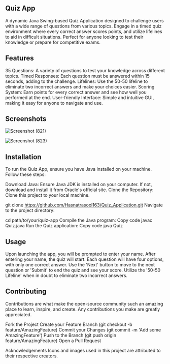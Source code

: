 ## Quiz App
A dynamic Java Swing-based Quiz Application designed to challenge users with a wide range of questions from various topics. Engage in a timed quiz environment where every correct answer scores points, and utilize lifelines to aid in difficult situations. Perfect for anyone looking to test their knowledge or prepare for competitive exams.

## Features
35 Questions: A variety of questions to test your knowledge across different topics.
Timed Responses: Each question must be answered within 15 seconds, adding to the challenge.
Lifelines: Use the 50-50 lifeline to eliminate two incorrect answers and make your choices easier.
Scoring System: Earn points for every correct answer and see how well you performed at the end.
User-friendly Interface: Simple and intuitive GUI, making it easy for anyone to navigate and use.

## Screenshots

![Screenshot (821)](https://github.com/Hasnatrasool163/Quiz_Application/assets/153990457/5b8fd9f3-c902-46de-a9f8-ee724558008e)


![Screenshot (823)](https://github.com/Hasnatrasool163/Quiz_Application/assets/153990457/77ffcafa-d157-4419-b659-3aaeeede1f4f)


## Installation
To run the Quiz App, ensure you have Java installed on your machine. Follow these steps:

Download Java: Ensure Java JDK is installed on your computer. If not, download and install it from Oracle's official site.
Clone the Repository: Clone this project to your local machine.

git clone https://github.com/Hasnatrasool163/Quiz_Application.git
Navigate to the project directory:

cd path/to/your/quiz-app
Compile the Java program:
Copy code
javac Quiz.java
Run the Quiz application:
Copy code
java Quiz

## Usage
Upon launching the app, you will be prompted to enter your name. After entering your name, the quiz will start. Each question will have four options, with only one correct answer. Use the 'Next' button to move to the next question or 'Submit' to end the quiz and see your score. Utilize the '50-50 Lifeline' when in doubt to eliminate two incorrect answers.

## Contributing
Contributions are what make the open-source community such an amazing place to learn, inspire, and create. Any contributions you make are greatly appreciated.

Fork the Project
Create your Feature Branch (git checkout -b feature/AmazingFeature)
Commit your Changes (git commit -m 'Add some AmazingFeature')
Push to the Branch (git push origin feature/AmazingFeature)
Open a Pull Request

Acknowledgements
Icons and images used in this project are attributed to their respective creators.

